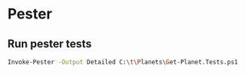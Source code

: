 # Pester

## Run pester tests
```bash
Invoke-Pester -Output Detailed C:\t\Planets\Get-Planet.Tests.ps1
```
